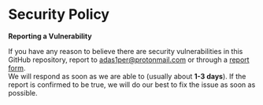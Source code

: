 # Security Policy

**Reporting a Vulnerability**

If you have any reason to believe there are security vulnerabilities in this GitHub repository, report to [adas1per@protonmail.com](mailto:adas1per@protonmail.com) or through a [report form](https://github.com/adamperkowski/highlightos/security/advisories/new).
<br>We will respond as soon as we are able to (usually about **1-3 days**). If the report is confirmed to be true, we will do our best to fix the issue as soon as possible.
